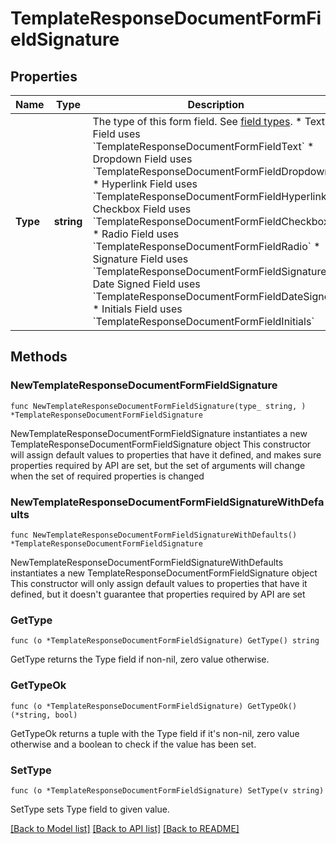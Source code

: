 # TemplateResponseDocumentFormFieldSignature

## Properties

Name | Type | Description | Notes
------------ | ------------- | ------------- | -------------
**Type** | **string** | The type of this form field. See [field types](/api/reference/constants/#field-types).  * Text Field uses &#x60;TemplateResponseDocumentFormFieldText&#x60; * Dropdown Field uses &#x60;TemplateResponseDocumentFormFieldDropdown&#x60; * Hyperlink Field uses &#x60;TemplateResponseDocumentFormFieldHyperlink&#x60; * Checkbox Field uses &#x60;TemplateResponseDocumentFormFieldCheckbox&#x60; * Radio Field uses &#x60;TemplateResponseDocumentFormFieldRadio&#x60; * Signature Field uses &#x60;TemplateResponseDocumentFormFieldSignature&#x60; * Date Signed Field uses &#x60;TemplateResponseDocumentFormFieldDateSigned&#x60; * Initials Field uses &#x60;TemplateResponseDocumentFormFieldInitials&#x60; | [default to "signature"]

## Methods

### NewTemplateResponseDocumentFormFieldSignature

`func NewTemplateResponseDocumentFormFieldSignature(type_ string, ) *TemplateResponseDocumentFormFieldSignature`

NewTemplateResponseDocumentFormFieldSignature instantiates a new TemplateResponseDocumentFormFieldSignature object
This constructor will assign default values to properties that have it defined,
and makes sure properties required by API are set, but the set of arguments
will change when the set of required properties is changed

### NewTemplateResponseDocumentFormFieldSignatureWithDefaults

`func NewTemplateResponseDocumentFormFieldSignatureWithDefaults() *TemplateResponseDocumentFormFieldSignature`

NewTemplateResponseDocumentFormFieldSignatureWithDefaults instantiates a new TemplateResponseDocumentFormFieldSignature object
This constructor will only assign default values to properties that have it defined,
but it doesn't guarantee that properties required by API are set

### GetType

`func (o *TemplateResponseDocumentFormFieldSignature) GetType() string`

GetType returns the Type field if non-nil, zero value otherwise.

### GetTypeOk

`func (o *TemplateResponseDocumentFormFieldSignature) GetTypeOk() (*string, bool)`

GetTypeOk returns a tuple with the Type field if it's non-nil, zero value otherwise
and a boolean to check if the value has been set.

### SetType

`func (o *TemplateResponseDocumentFormFieldSignature) SetType(v string)`

SetType sets Type field to given value.



[[Back to Model list]](../README.md#documentation-for-models) [[Back to API list]](../README.md#documentation-for-api-endpoints) [[Back to README]](../README.md)


